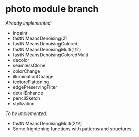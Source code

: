 photo module branch
=========================
*Already implemented:*
- inpaint
- fastNlMeansDenoising(2)
- fastNlMeansDenoisingColored
- fastNlMeansDenoisingMulti(1/2)
- fastNlMeansDenoisingColoredMulti
- decolor
- seamlessClone
- colorChange
- illuminationChange
- textureFlattening
- edgePreservingFilter
- detailEnhance
- pencilSketch
- stylization

*To be implemented:*
- fastNlMeansDenoisingMulti(2/2)
- Some frightening functions with patterns and structures.. 